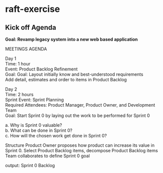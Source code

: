 # raft-exercise
## Kick off Agenda

**Goal: Revamp legacy system into a new web based application**

MEETINGS AGENDA

Day 1  
Time: 1 hour   
Event: Product Backlog Refinement  
Goal: Goal: Layout initially know and best-understood requirements  
Add detail, estimates and order to items in Product Backlog  

Day 2  
Time: 2 hours  
Sprint Event: Sprint Planning    
Required Attendees: Product Manager, Product Owner, and Development Team  
Goal: Start Sprint 0 by laying out the work to be performed for Sprint 0  

a. Why is Sprint 0 valuable?  
b. What can be done in Sprint 0?  
c. How will the chosen work get done in Sprint 0?  

Structure
Product Owner proposes how product can increase its value in Sprint 0.
Select Product Backlog items, decompose Product Backlog items
Team collaborates to define Sprint 0 goal

output: Sprint 0 Backlog
